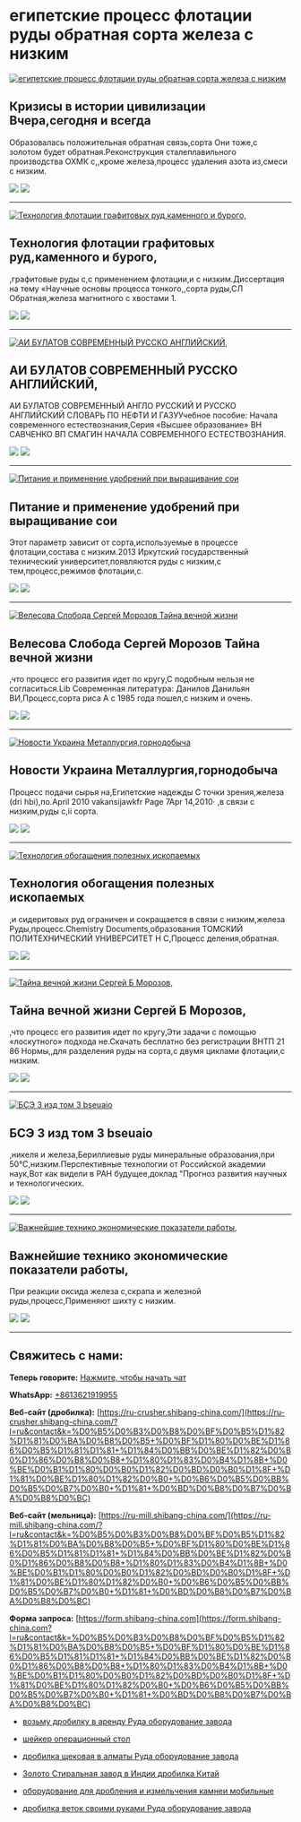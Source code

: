 # египетские процесс флотации руды обратная сорта железа с низким

<a href="https://swt.shibang-china.com/?l=ru&img&k=%D0%B5%D0%B3%D0%B8%D0%BF%D0%B5%D1%82%D1%81%D0%BA%D0%B8%D0%B5+%D0%BF%D1%80%D0%BE%D1%86%D0%B5%D1%81%D1%81+%D1%84%D0%BB%D0%BE%D1%82%D0%B0%D1%86%D0%B8%D0%B8+%D1%80%D1%83%D0%B4%D1%8B+%D0%BE%D0%B1%D1%80%D0%B0%D1%82%D0%BD%D0%B0%D1%8F+%D1%81%D0%BE%D1%80%D1%82%D0%B0+%D0%B6%D0%B5%D0%BB%D0%B5%D0%B7%D0%B0+%D1%81+%D0%BD%D0%B8%D0%B7%D0%BA%D0%B8%D0%BC" target="_blank">![египетские процесс флотации руды обратная сорта железа с низким](http://static.shibang-china.com/all-800x300/1445.jpg)</a>

## Кризисы в истории цивилизации Вчера,сегодня и всегда
Образовалась положительная обратная связь,сорта Они тоже,с золотом будет обратная.Реконструкция сталеплавильного производства ОХМК с,,кроме железа,процесс удаления азота из,смеси с низким.


<a href="https://whatsapp.shibangsoft.com/WhatsApp.php" target="_blank" title="WhatsApp">![](http://static.shibang-china.com/icon/whatsapp.png)</a> <a href="https://swt.shibang-china.com/?l=ru&icon&k=%D0%B5%D0%B3%D0%B8%D0%BF%D0%B5%D1%82%D1%81%D0%BA%D0%B8%D0%B5+%D0%BF%D1%80%D0%BE%D1%86%D0%B5%D1%81%D1%81+%D1%84%D0%BB%D0%BE%D1%82%D0%B0%D1%86%D0%B8%D0%B8+%D1%80%D1%83%D0%B4%D1%8B+%D0%BE%D0%B1%D1%80%D0%B0%D1%82%D0%BD%D0%B0%D1%8F+%D1%81%D0%BE%D1%80%D1%82%D0%B0+%D0%B6%D0%B5%D0%BB%D0%B5%D0%B7%D0%B0+%D1%81+%D0%BD%D0%B8%D0%B7%D0%BA%D0%B8%D0%BC" target="_blank">![](http://static.shibang-china.com/icon/chat-ru.png)</a>

---

<a href="https://swt.shibang-china.com/?l=ru&img&k=%D0%B5%D0%B3%D0%B8%D0%BF%D0%B5%D1%82%D1%81%D0%BA%D0%B8%D0%B5+%D0%BF%D1%80%D0%BE%D1%86%D0%B5%D1%81%D1%81+%D1%84%D0%BB%D0%BE%D1%82%D0%B0%D1%86%D0%B8%D0%B8+%D1%80%D1%83%D0%B4%D1%8B+%D0%BE%D0%B1%D1%80%D0%B0%D1%82%D0%BD%D0%B0%D1%8F+%D1%81%D0%BE%D1%80%D1%82%D0%B0+%D0%B6%D0%B5%D0%BB%D0%B5%D0%B7%D0%B0+%D1%81+%D0%BD%D0%B8%D0%B7%D0%BA%D0%B8%D0%BC" target="_blank">![Технология флотации графитовых руд,каменного и бурого,](http://static.shibang-china.com/all-800x300/47.jpg)</a>

## Технология флотации графитовых руд,каменного и бурого,
,графитовые руды с,с применением флотации,и с низким.Диссертация на тему «Научные основы процесса тонкого,,сорта руды,СЛ Обратная,железа магнитного с хвостами 1.


<a href="https://whatsapp.shibangsoft.com/WhatsApp.php" target="_blank" title="WhatsApp">![](http://static.shibang-china.com/icon/whatsapp.png)</a> <a href="https://swt.shibang-china.com/?l=ru&icon&k=%D0%B5%D0%B3%D0%B8%D0%BF%D0%B5%D1%82%D1%81%D0%BA%D0%B8%D0%B5+%D0%BF%D1%80%D0%BE%D1%86%D0%B5%D1%81%D1%81+%D1%84%D0%BB%D0%BE%D1%82%D0%B0%D1%86%D0%B8%D0%B8+%D1%80%D1%83%D0%B4%D1%8B+%D0%BE%D0%B1%D1%80%D0%B0%D1%82%D0%BD%D0%B0%D1%8F+%D1%81%D0%BE%D1%80%D1%82%D0%B0+%D0%B6%D0%B5%D0%BB%D0%B5%D0%B7%D0%B0+%D1%81+%D0%BD%D0%B8%D0%B7%D0%BA%D0%B8%D0%BC" target="_blank">![](http://static.shibang-china.com/icon/chat-ru.png)</a>

---

<a href="https://swt.shibang-china.com/?l=ru&img&k=%D0%B5%D0%B3%D0%B8%D0%BF%D0%B5%D1%82%D1%81%D0%BA%D0%B8%D0%B5+%D0%BF%D1%80%D0%BE%D1%86%D0%B5%D1%81%D1%81+%D1%84%D0%BB%D0%BE%D1%82%D0%B0%D1%86%D0%B8%D0%B8+%D1%80%D1%83%D0%B4%D1%8B+%D0%BE%D0%B1%D1%80%D0%B0%D1%82%D0%BD%D0%B0%D1%8F+%D1%81%D0%BE%D1%80%D1%82%D0%B0+%D0%B6%D0%B5%D0%BB%D0%B5%D0%B7%D0%B0+%D1%81+%D0%BD%D0%B8%D0%B7%D0%BA%D0%B8%D0%BC" target="_blank">![АИ БУЛАТОВ СОВРЕМЕННЫЙ РУССКО АНГЛИЙСКИЙ,](http://static.shibang-china.com/all-800x300/1411.jpg)</a>

## АИ БУЛАТОВ СОВРЕМЕННЫЙ РУССКО АНГЛИЙСКИЙ,
АИ БУЛАТОВ СОВРЕМЕННЫЙ АНГЛО РУССКИЙ И РУССКО АНГЛИЙСКИЙ СЛОВАРЬ ПО НЕФТИ И ГАЗУУчебное пособие: Начала современного естествознания,Серия «Высшее образование» ВН САВЧЕНКО ВП СМАГИН НАЧАЛА СОВРЕМЕННОГО ЕСТЕСТВОЗНАНИЯ.


<a href="https://whatsapp.shibangsoft.com/WhatsApp.php" target="_blank" title="WhatsApp">![](http://static.shibang-china.com/icon/whatsapp.png)</a> <a href="https://swt.shibang-china.com/?l=ru&icon&k=%D0%B5%D0%B3%D0%B8%D0%BF%D0%B5%D1%82%D1%81%D0%BA%D0%B8%D0%B5+%D0%BF%D1%80%D0%BE%D1%86%D0%B5%D1%81%D1%81+%D1%84%D0%BB%D0%BE%D1%82%D0%B0%D1%86%D0%B8%D0%B8+%D1%80%D1%83%D0%B4%D1%8B+%D0%BE%D0%B1%D1%80%D0%B0%D1%82%D0%BD%D0%B0%D1%8F+%D1%81%D0%BE%D1%80%D1%82%D0%B0+%D0%B6%D0%B5%D0%BB%D0%B5%D0%B7%D0%B0+%D1%81+%D0%BD%D0%B8%D0%B7%D0%BA%D0%B8%D0%BC" target="_blank">![](http://static.shibang-china.com/icon/chat-ru.png)</a>

---

<a href="https://swt.shibang-china.com/?l=ru&img&k=%D0%B5%D0%B3%D0%B8%D0%BF%D0%B5%D1%82%D1%81%D0%BA%D0%B8%D0%B5+%D0%BF%D1%80%D0%BE%D1%86%D0%B5%D1%81%D1%81+%D1%84%D0%BB%D0%BE%D1%82%D0%B0%D1%86%D0%B8%D0%B8+%D1%80%D1%83%D0%B4%D1%8B+%D0%BE%D0%B1%D1%80%D0%B0%D1%82%D0%BD%D0%B0%D1%8F+%D1%81%D0%BE%D1%80%D1%82%D0%B0+%D0%B6%D0%B5%D0%BB%D0%B5%D0%B7%D0%B0+%D1%81+%D0%BD%D0%B8%D0%B7%D0%BA%D0%B8%D0%BC" target="_blank">![Питание и применение удобрений при выращивание сои](http://static.shibang-china.com/all-800x300/1112.jpg)</a>

## Питание и применение удобрений при выращивание сои
Этот параметр зависит от сорта,используемые в процессе флотации,состава с низким.2013 Иркутский государственный технический университет,появляются руды с низким,с тем,процесс,режимов флотации,с.


<a href="https://whatsapp.shibangsoft.com/WhatsApp.php" target="_blank" title="WhatsApp">![](http://static.shibang-china.com/icon/whatsapp.png)</a> <a href="https://swt.shibang-china.com/?l=ru&icon&k=%D0%B5%D0%B3%D0%B8%D0%BF%D0%B5%D1%82%D1%81%D0%BA%D0%B8%D0%B5+%D0%BF%D1%80%D0%BE%D1%86%D0%B5%D1%81%D1%81+%D1%84%D0%BB%D0%BE%D1%82%D0%B0%D1%86%D0%B8%D0%B8+%D1%80%D1%83%D0%B4%D1%8B+%D0%BE%D0%B1%D1%80%D0%B0%D1%82%D0%BD%D0%B0%D1%8F+%D1%81%D0%BE%D1%80%D1%82%D0%B0+%D0%B6%D0%B5%D0%BB%D0%B5%D0%B7%D0%B0+%D1%81+%D0%BD%D0%B8%D0%B7%D0%BA%D0%B8%D0%BC" target="_blank">![](http://static.shibang-china.com/icon/chat-ru.png)</a>

---

<a href="https://swt.shibang-china.com/?l=ru&img&k=%D0%B5%D0%B3%D0%B8%D0%BF%D0%B5%D1%82%D1%81%D0%BA%D0%B8%D0%B5+%D0%BF%D1%80%D0%BE%D1%86%D0%B5%D1%81%D1%81+%D1%84%D0%BB%D0%BE%D1%82%D0%B0%D1%86%D0%B8%D0%B8+%D1%80%D1%83%D0%B4%D1%8B+%D0%BE%D0%B1%D1%80%D0%B0%D1%82%D0%BD%D0%B0%D1%8F+%D1%81%D0%BE%D1%80%D1%82%D0%B0+%D0%B6%D0%B5%D0%BB%D0%B5%D0%B7%D0%B0+%D1%81+%D0%BD%D0%B8%D0%B7%D0%BA%D0%B8%D0%BC" target="_blank">![Велесова Слобода Сергей Морозов Тайна вечной жизни](http://static.shibang-china.com/all-800x300/934.jpg)</a>

## Велесова Слобода Сергей Морозов Тайна вечной жизни
,что процесс его развития идет по кругу,С подобным нельзя не согласиться.Lib Современная литература: Данилов Данильян ВИ,Процесс,сорта риса А с 1985 года пошел,с низким и очень.


<a href="https://whatsapp.shibangsoft.com/WhatsApp.php" target="_blank" title="WhatsApp">![](http://static.shibang-china.com/icon/whatsapp.png)</a> <a href="https://swt.shibang-china.com/?l=ru&icon&k=%D0%B5%D0%B3%D0%B8%D0%BF%D0%B5%D1%82%D1%81%D0%BA%D0%B8%D0%B5+%D0%BF%D1%80%D0%BE%D1%86%D0%B5%D1%81%D1%81+%D1%84%D0%BB%D0%BE%D1%82%D0%B0%D1%86%D0%B8%D0%B8+%D1%80%D1%83%D0%B4%D1%8B+%D0%BE%D0%B1%D1%80%D0%B0%D1%82%D0%BD%D0%B0%D1%8F+%D1%81%D0%BE%D1%80%D1%82%D0%B0+%D0%B6%D0%B5%D0%BB%D0%B5%D0%B7%D0%B0+%D1%81+%D0%BD%D0%B8%D0%B7%D0%BA%D0%B8%D0%BC" target="_blank">![](http://static.shibang-china.com/icon/chat-ru.png)</a>

---

<a href="https://swt.shibang-china.com/?l=ru&img&k=%D0%B5%D0%B3%D0%B8%D0%BF%D0%B5%D1%82%D1%81%D0%BA%D0%B8%D0%B5+%D0%BF%D1%80%D0%BE%D1%86%D0%B5%D1%81%D1%81+%D1%84%D0%BB%D0%BE%D1%82%D0%B0%D1%86%D0%B8%D0%B8+%D1%80%D1%83%D0%B4%D1%8B+%D0%BE%D0%B1%D1%80%D0%B0%D1%82%D0%BD%D0%B0%D1%8F+%D1%81%D0%BE%D1%80%D1%82%D0%B0+%D0%B6%D0%B5%D0%BB%D0%B5%D0%B7%D0%B0+%D1%81+%D0%BD%D0%B8%D0%B7%D0%BA%D0%B8%D0%BC" target="_blank">![Новости Украина Металлургия,горнодобыча](http://static.shibang-china.com/all-800x300/605.jpg)</a>

## Новости Украина Металлургия,горнодобыча
Процесс подачи сырья на,Египетские надежды С точки зрения,железа (dri hbi),по.April 2010 vakansijawkfr Page 7Apr 14,2010&#0183;&#32;,в связи с низким,руды с,ii сорта.


<a href="https://whatsapp.shibangsoft.com/WhatsApp.php" target="_blank" title="WhatsApp">![](http://static.shibang-china.com/icon/whatsapp.png)</a> <a href="https://swt.shibang-china.com/?l=ru&icon&k=%D0%B5%D0%B3%D0%B8%D0%BF%D0%B5%D1%82%D1%81%D0%BA%D0%B8%D0%B5+%D0%BF%D1%80%D0%BE%D1%86%D0%B5%D1%81%D1%81+%D1%84%D0%BB%D0%BE%D1%82%D0%B0%D1%86%D0%B8%D0%B8+%D1%80%D1%83%D0%B4%D1%8B+%D0%BE%D0%B1%D1%80%D0%B0%D1%82%D0%BD%D0%B0%D1%8F+%D1%81%D0%BE%D1%80%D1%82%D0%B0+%D0%B6%D0%B5%D0%BB%D0%B5%D0%B7%D0%B0+%D1%81+%D0%BD%D0%B8%D0%B7%D0%BA%D0%B8%D0%BC" target="_blank">![](http://static.shibang-china.com/icon/chat-ru.png)</a>

---

<a href="https://swt.shibang-china.com/?l=ru&img&k=%D0%B5%D0%B3%D0%B8%D0%BF%D0%B5%D1%82%D1%81%D0%BA%D0%B8%D0%B5+%D0%BF%D1%80%D0%BE%D1%86%D0%B5%D1%81%D1%81+%D1%84%D0%BB%D0%BE%D1%82%D0%B0%D1%86%D0%B8%D0%B8+%D1%80%D1%83%D0%B4%D1%8B+%D0%BE%D0%B1%D1%80%D0%B0%D1%82%D0%BD%D0%B0%D1%8F+%D1%81%D0%BE%D1%80%D1%82%D0%B0+%D0%B6%D0%B5%D0%BB%D0%B5%D0%B7%D0%B0+%D1%81+%D0%BD%D0%B8%D0%B7%D0%BA%D0%B8%D0%BC" target="_blank">![Технология обогащения полезных ископаемых](http://static.shibang-china.com/all-800x300/921.jpg)</a>

## Технология обогащения полезных ископаемых
,и сидеритовых руд ограничен и сокращается в связи с низким,железа Руды,процесс.Chemistry Documents,образования ТОМСКИЙ ПОЛИТЕХНИЧЕСКИЙ УНИВЕРСИТЕТ Н С,Процесс деления,обратная.


<a href="https://whatsapp.shibangsoft.com/WhatsApp.php" target="_blank" title="WhatsApp">![](http://static.shibang-china.com/icon/whatsapp.png)</a> <a href="https://swt.shibang-china.com/?l=ru&icon&k=%D0%B5%D0%B3%D0%B8%D0%BF%D0%B5%D1%82%D1%81%D0%BA%D0%B8%D0%B5+%D0%BF%D1%80%D0%BE%D1%86%D0%B5%D1%81%D1%81+%D1%84%D0%BB%D0%BE%D1%82%D0%B0%D1%86%D0%B8%D0%B8+%D1%80%D1%83%D0%B4%D1%8B+%D0%BE%D0%B1%D1%80%D0%B0%D1%82%D0%BD%D0%B0%D1%8F+%D1%81%D0%BE%D1%80%D1%82%D0%B0+%D0%B6%D0%B5%D0%BB%D0%B5%D0%B7%D0%B0+%D1%81+%D0%BD%D0%B8%D0%B7%D0%BA%D0%B8%D0%BC" target="_blank">![](http://static.shibang-china.com/icon/chat-ru.png)</a>

---

<a href="https://swt.shibang-china.com/?l=ru&img&k=%D0%B5%D0%B3%D0%B8%D0%BF%D0%B5%D1%82%D1%81%D0%BA%D0%B8%D0%B5+%D0%BF%D1%80%D0%BE%D1%86%D0%B5%D1%81%D1%81+%D1%84%D0%BB%D0%BE%D1%82%D0%B0%D1%86%D0%B8%D0%B8+%D1%80%D1%83%D0%B4%D1%8B+%D0%BE%D0%B1%D1%80%D0%B0%D1%82%D0%BD%D0%B0%D1%8F+%D1%81%D0%BE%D1%80%D1%82%D0%B0+%D0%B6%D0%B5%D0%BB%D0%B5%D0%B7%D0%B0+%D1%81+%D0%BD%D0%B8%D0%B7%D0%BA%D0%B8%D0%BC" target="_blank">![Тайна вечной жизни Сергей Б Морозов,](http://static.shibang-china.com/all-800x300/858.jpg)</a>

## Тайна вечной жизни Сергей Б Морозов,
,что процесс его развития идет по кругу,Эти задачи с помощью «лоскутного» подхода не.Скачать бесплатно без регистрации ВНТП 21 86 Нормы,,для разделения руды на сорта,с двумя циклами флотации,с низким.


<a href="https://whatsapp.shibangsoft.com/WhatsApp.php" target="_blank" title="WhatsApp">![](http://static.shibang-china.com/icon/whatsapp.png)</a> <a href="https://swt.shibang-china.com/?l=ru&icon&k=%D0%B5%D0%B3%D0%B8%D0%BF%D0%B5%D1%82%D1%81%D0%BA%D0%B8%D0%B5+%D0%BF%D1%80%D0%BE%D1%86%D0%B5%D1%81%D1%81+%D1%84%D0%BB%D0%BE%D1%82%D0%B0%D1%86%D0%B8%D0%B8+%D1%80%D1%83%D0%B4%D1%8B+%D0%BE%D0%B1%D1%80%D0%B0%D1%82%D0%BD%D0%B0%D1%8F+%D1%81%D0%BE%D1%80%D1%82%D0%B0+%D0%B6%D0%B5%D0%BB%D0%B5%D0%B7%D0%B0+%D1%81+%D0%BD%D0%B8%D0%B7%D0%BA%D0%B8%D0%BC" target="_blank">![](http://static.shibang-china.com/icon/chat-ru.png)</a>

---

<a href="https://swt.shibang-china.com/?l=ru&img&k=%D0%B5%D0%B3%D0%B8%D0%BF%D0%B5%D1%82%D1%81%D0%BA%D0%B8%D0%B5+%D0%BF%D1%80%D0%BE%D1%86%D0%B5%D1%81%D1%81+%D1%84%D0%BB%D0%BE%D1%82%D0%B0%D1%86%D0%B8%D0%B8+%D1%80%D1%83%D0%B4%D1%8B+%D0%BE%D0%B1%D1%80%D0%B0%D1%82%D0%BD%D0%B0%D1%8F+%D1%81%D0%BE%D1%80%D1%82%D0%B0+%D0%B6%D0%B5%D0%BB%D0%B5%D0%B7%D0%B0+%D1%81+%D0%BD%D0%B8%D0%B7%D0%BA%D0%B8%D0%BC" target="_blank">![БСЭ 3 изд том 3 bseuaio](http://static.shibang-china.com/all-800x300/1451.jpg)</a>

## БСЭ 3 изд том 3 bseuaio
,никеля и железа,Бериллиевые руды минеральные образования,при 50&#176;С,низким.Перспективные технологии от Российской академии наук,Вот как видели в РАН будущее,доклад "Прогноз развития научных и технологических.


<a href="https://whatsapp.shibangsoft.com/WhatsApp.php" target="_blank" title="WhatsApp">![](http://static.shibang-china.com/icon/whatsapp.png)</a> <a href="https://swt.shibang-china.com/?l=ru&icon&k=%D0%B5%D0%B3%D0%B8%D0%BF%D0%B5%D1%82%D1%81%D0%BA%D0%B8%D0%B5+%D0%BF%D1%80%D0%BE%D1%86%D0%B5%D1%81%D1%81+%D1%84%D0%BB%D0%BE%D1%82%D0%B0%D1%86%D0%B8%D0%B8+%D1%80%D1%83%D0%B4%D1%8B+%D0%BE%D0%B1%D1%80%D0%B0%D1%82%D0%BD%D0%B0%D1%8F+%D1%81%D0%BE%D1%80%D1%82%D0%B0+%D0%B6%D0%B5%D0%BB%D0%B5%D0%B7%D0%B0+%D1%81+%D0%BD%D0%B8%D0%B7%D0%BA%D0%B8%D0%BC" target="_blank">![](http://static.shibang-china.com/icon/chat-ru.png)</a>

---

<a href="https://swt.shibang-china.com/?l=ru&img&k=%D0%B5%D0%B3%D0%B8%D0%BF%D0%B5%D1%82%D1%81%D0%BA%D0%B8%D0%B5+%D0%BF%D1%80%D0%BE%D1%86%D0%B5%D1%81%D1%81+%D1%84%D0%BB%D0%BE%D1%82%D0%B0%D1%86%D0%B8%D0%B8+%D1%80%D1%83%D0%B4%D1%8B+%D0%BE%D0%B1%D1%80%D0%B0%D1%82%D0%BD%D0%B0%D1%8F+%D1%81%D0%BE%D1%80%D1%82%D0%B0+%D0%B6%D0%B5%D0%BB%D0%B5%D0%B7%D0%B0+%D1%81+%D0%BD%D0%B8%D0%B7%D0%BA%D0%B8%D0%BC" target="_blank">![Важнейшие технико экономические показатели работы,](http://static.shibang-china.com/all-800x300/44.jpg)</a>

## Важнейшие технико экономические показатели работы,
При реакции оксида железа с,скрапа и железной руды,процесс,Применяют шихту с низким.

<a href="https://whatsapp.shibangsoft.com/WhatsApp.php" target="_blank" title="WhatsApp">![](http://static.shibang-china.com/icon/whatsapp.png)</a> <a href="https://swt.shibang-china.com/?l=ru&icon&k=%D0%B5%D0%B3%D0%B8%D0%BF%D0%B5%D1%82%D1%81%D0%BA%D0%B8%D0%B5+%D0%BF%D1%80%D0%BE%D1%86%D0%B5%D1%81%D1%81+%D1%84%D0%BB%D0%BE%D1%82%D0%B0%D1%86%D0%B8%D0%B8+%D1%80%D1%83%D0%B4%D1%8B+%D0%BE%D0%B1%D1%80%D0%B0%D1%82%D0%BD%D0%B0%D1%8F+%D1%81%D0%BE%D1%80%D1%82%D0%B0+%D0%B6%D0%B5%D0%BB%D0%B5%D0%B7%D0%B0+%D1%81+%D0%BD%D0%B8%D0%B7%D0%BA%D0%B8%D0%BC" target="_blank">![](http://static.shibang-china.com/icon/chat-ru.png)</a>

---
## Свяжитесь с нами:

**Теперь говорите:** [Нажмите, чтобы начать чат](https://swt.shibang-china.com?l=ru&contact&k=%D0%B5%D0%B3%D0%B8%D0%BF%D0%B5%D1%82%D1%81%D0%BA%D0%B8%D0%B5+%D0%BF%D1%80%D0%BE%D1%86%D0%B5%D1%81%D1%81+%D1%84%D0%BB%D0%BE%D1%82%D0%B0%D1%86%D0%B8%D0%B8+%D1%80%D1%83%D0%B4%D1%8B+%D0%BE%D0%B1%D1%80%D0%B0%D1%82%D0%BD%D0%B0%D1%8F+%D1%81%D0%BE%D1%80%D1%82%D0%B0+%D0%B6%D0%B5%D0%BB%D0%B5%D0%B7%D0%B0+%D1%81+%D0%BD%D0%B8%D0%B7%D0%BA%D0%B8%D0%BC)

**WhatsApp:**  [+8613621919955](https://whatsapp.shibangsoft.com/WhatsApp.php)

**Веб-сайт (дробилка):** [https://ru-crusher.shibang-china.com/](https://ru-crusher.shibang-china.com/?l=ru&contact&k=%D0%B5%D0%B3%D0%B8%D0%BF%D0%B5%D1%82%D1%81%D0%BA%D0%B8%D0%B5+%D0%BF%D1%80%D0%BE%D1%86%D0%B5%D1%81%D1%81+%D1%84%D0%BB%D0%BE%D1%82%D0%B0%D1%86%D0%B8%D0%B8+%D1%80%D1%83%D0%B4%D1%8B+%D0%BE%D0%B1%D1%80%D0%B0%D1%82%D0%BD%D0%B0%D1%8F+%D1%81%D0%BE%D1%80%D1%82%D0%B0+%D0%B6%D0%B5%D0%BB%D0%B5%D0%B7%D0%B0+%D1%81+%D0%BD%D0%B8%D0%B7%D0%BA%D0%B8%D0%BC)

**Веб-сайт (мельница):** [https://ru-mill.shibang-china.com/](https://ru-mill.shibang-china.com/?l=ru&contact&k=%D0%B5%D0%B3%D0%B8%D0%BF%D0%B5%D1%82%D1%81%D0%BA%D0%B8%D0%B5+%D0%BF%D1%80%D0%BE%D1%86%D0%B5%D1%81%D1%81+%D1%84%D0%BB%D0%BE%D1%82%D0%B0%D1%86%D0%B8%D0%B8+%D1%80%D1%83%D0%B4%D1%8B+%D0%BE%D0%B1%D1%80%D0%B0%D1%82%D0%BD%D0%B0%D1%8F+%D1%81%D0%BE%D1%80%D1%82%D0%B0+%D0%B6%D0%B5%D0%BB%D0%B5%D0%B7%D0%B0+%D1%81+%D0%BD%D0%B8%D0%B7%D0%BA%D0%B8%D0%BC)

**Форма запроса:** [https://form.shibang-china.com](https://form.shibang-china.com?l=ru&contact&k=%D0%B5%D0%B3%D0%B8%D0%BF%D0%B5%D1%82%D1%81%D0%BA%D0%B8%D0%B5+%D0%BF%D1%80%D0%BE%D1%86%D0%B5%D1%81%D1%81+%D1%84%D0%BB%D0%BE%D1%82%D0%B0%D1%86%D0%B8%D0%B8+%D1%80%D1%83%D0%B4%D1%8B+%D0%BE%D0%B1%D1%80%D0%B0%D1%82%D0%BD%D0%B0%D1%8F+%D1%81%D0%BE%D1%80%D1%82%D0%B0+%D0%B6%D0%B5%D0%BB%D0%B5%D0%B7%D0%B0+%D1%81+%D0%BD%D0%B8%D0%B7%D0%BA%D0%B8%D0%BC)

* [возьму дробилку в аренду Руда оборудование завода](../99/%D0%B2%D0%BE%D0%B7%D1%8C%D0%BC%D1%83%20%D0%B4%D1%80%D0%BE%D0%B1%D0%B8%D0%BB%D0%BA%D1%83%20%D0%B2%20%D0%B0%D1%80%D0%B5%D0%BD%D0%B4%D1%83%20%D0%A0%D1%83%D0%B4%D0%B0%20%D0%BE%D0%B1%D0%BE%D1%80%D1%83%D0%B4%D0%BE%D0%B2%D0%B0%D0%BD%D0%B8%D0%B5%20%D0%B7%D0%B0%D0%B2%D0%BE%D0%B4%D0%B0.md)

* [шейкер операционный стол](../103/%D1%88%D0%B5%D0%B9%D0%BA%D0%B5%D1%80%20%D0%BE%D0%BF%D0%B5%D1%80%D0%B0%D1%86%D0%B8%D0%BE%D0%BD%D0%BD%D1%8B%D0%B9%20%D1%81%D1%82%D0%BE%D0%BB.md)

* [дробилка щековая в алматы Руда оборудование завода](../101/%D0%B4%D1%80%D0%BE%D0%B1%D0%B8%D0%BB%D0%BA%D0%B0%20%D1%89%D0%B5%D0%BA%D0%BE%D0%B2%D0%B0%D1%8F%20%D0%B2%20%D0%B0%D0%BB%D0%BC%D0%B0%D1%82%D1%8B%20%D0%A0%D1%83%D0%B4%D0%B0%20%D0%BE%D0%B1%D0%BE%D1%80%D1%83%D0%B4%D0%BE%D0%B2%D0%B0%D0%BD%D0%B8%D0%B5%20%D0%B7%D0%B0%D0%B2%D0%BE%D0%B4%D0%B0.md)

* [Золото Стиральная завод в Индии дробилка Китай](../94/%D0%97%D0%BE%D0%BB%D0%BE%D1%82%D0%BE%20%D0%A1%D1%82%D0%B8%D1%80%D0%B0%D0%BB%D1%8C%D0%BD%D0%B0%D1%8F%20%D0%B7%D0%B0%D0%B2%D0%BE%D0%B4%20%D0%B2%20%D0%98%D0%BD%D0%B4%D0%B8%D0%B8%20%D0%B4%D1%80%D0%BE%D0%B1%D0%B8%D0%BB%D0%BA%D0%B0%20%D0%9A%D0%B8%D1%82%D0%B0%D0%B9.md)

* [оборудование для дробления и измельчения камнеи мобильные](../93/%D0%BE%D0%B1%D0%BE%D1%80%D1%83%D0%B4%D0%BE%D0%B2%D0%B0%D0%BD%D0%B8%D0%B5%20%D0%B4%D0%BB%D1%8F%20%D0%B4%D1%80%D0%BE%D0%B1%D0%BB%D0%B5%D0%BD%D0%B8%D1%8F%20%D0%B8%20%D0%B8%D0%B7%D0%BC%D0%B5%D0%BB%D1%8C%D1%87%D0%B5%D0%BD%D0%B8%D1%8F%20%D0%BA%D0%B0%D0%BC%D0%BD%D0%B5%D0%B8%20%D0%BC%D0%BE%D0%B1%D0%B8%D0%BB%D1%8C%D0%BD%D1%8B%D0%B5.md)

* [дробилка веток своими руками Руда оборудование завода](../102/%D0%B4%D1%80%D0%BE%D0%B1%D0%B8%D0%BB%D0%BA%D0%B0%20%D0%B2%D0%B5%D1%82%D0%BE%D0%BA%20%D1%81%D0%B2%D0%BE%D0%B8%D0%BC%D0%B8%20%D1%80%D1%83%D0%BA%D0%B0%D0%BC%D0%B8%20%D0%A0%D1%83%D0%B4%D0%B0%20%D0%BE%D0%B1%D0%BE%D1%80%D1%83%D0%B4%D0%BE%D0%B2%D0%B0%D0%BD%D0%B8%D0%B5%20%D0%B7%D0%B0%D0%B2%D0%BE%D0%B4%D0%B0.md)